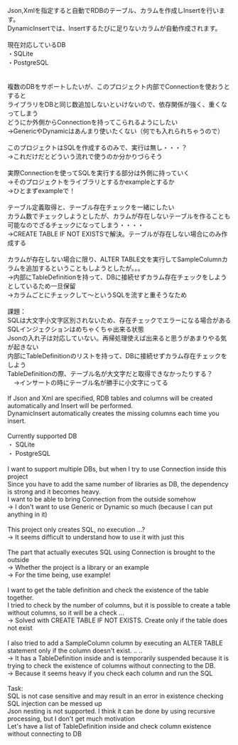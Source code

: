 Json,Xmlを指定すると自動でRDBのテーブル、カラムを作成しInsertを行います。<br>
DynamicInsertでは、Insertするたびに足りないカラムが自動作成されます。<br>
<br>
現在対応しているDB<br>
・SQLite<br>
・PostgreSQL<br>
<br>
<br>
複数のDBをサポートしたいが、このプロジェクト内部でConnectionを使おうとすると<br>
ライブラリをDBと同じ数追加しないといけないので、依存関係が強く、重くなってしまう<br>
どうにか外側からConnectionを持ってこられるようにしたい<br>
→GenericやDynamicはあんまり使いたくない（何でも入れられちゃうので）<br>
<br>
このプロジェクトはSQLを作成するのみで、実行は無し・・・？<br>
→これだけだとどういう流れで使うのか分かりづらそう<br>
<br>
実際Connectionを使ってSQLを実行する部分は外側に持っていく<br>
→そのプロジェクトをライブラリとするかexampleとするか<br>
→ひとまずexampleで！<br>
<br>
テーブル定義取得と、テーブル存在チェックを一緒にしたい<br>
カラム数でチェックしようとしたが、カラムが存在しないテーブルを作ることも可能なのでざるチェックになってしまう・・・・<br>
→CREATE TABLE IF NOT EXISTSで解決。テーブルが存在しない場合にのみ作成する<br>
<br>
カラムが存在しない場合に限り、ALTER TABLE文を実行してSampleColumnカラムを追加するということもしようとしたが。。。<br>
→内部にTableDefinitionを持って、DBに接続せずカラム存在チェックをしようとしているため一旦保留<br>
→カラムごとにチェックして～というSQLを流すと重そうなため<br>
<br>
課題：<br>
SQLは大文字小文字区別されないため、存在チェックでエラーになる場合がある<br>
SQLインジェクションはめちゃくちゃ出来る状態<br>
Jsonの入れ子は対応していない。再帰処理使えば出来ると思うがあまりやる気が起きない<br>
内部にTableDefinitionのリストを持って、DBに接続せずカラム存在チェックをしよう<br>
TableDefinitionの際、テーブル名が大文字だと取得できなかったりする？<br>
　→インサートの時にテーブル名が勝手に小文字にってる<br>
<br>
If Json and Xml are specified, RDB tables and columns will be created automatically and Insert will be performed.<br>
DynamicInsert automatically creates the missing columns each time you insert.<br>
<br>
Currently supported DB<br>
・ SQLite<br>
・ PostgreSQL<br>
<br>
I want to support multiple DBs, but when I try to use Connection inside this project<br>
Since you have to add the same number of libraries as DB, the dependency is strong and it becomes heavy.<br>
I want to be able to bring Connection from the outside somehow<br>
→ I don't want to use Generic or Dynamic so much (because I can put anything in it)<br>
<br>
This project only creates SQL, no execution ...?<br>
→ It seems difficult to understand how to use it with just this<br>
<br>
The part that actually executes SQL using Connection is brought to the outside<br>
→ Whether the project is a library or an example<br>
→ For the time being, use example!<br>
<br>
I want to get the table definition and check the existence of the table together.<br>
I tried to check by the number of columns, but it is possible to create a table without columns, so it will be a check ...<br>
→ Solved with CREATE TABLE IF NOT EXISTS. Create only if the table does not exist<br>
<br>
I also tried to add a SampleColumn column by executing an ALTER TABLE statement only if the column doesn't exist. .. ..<br>
→ It has a TableDefinition inside and is temporarily suspended because it is trying to check the existence of columns without connecting to the DB.<br>
→ Because it seems heavy if you check each column and run the SQL<br>
<br>
Task:<br>
SQL is not case sensitive and may result in an error in existence checking<br>
SQL injection can be messed up<br>
Json nesting is not supported. I think it can be done by using recursive processing, but I don't get much motivation<br>
Let's have a list of TableDefinition inside and check column existence without connecting to DB